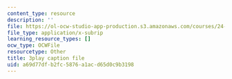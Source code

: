 ```yaml
---
content_type: resource
description: ''
file: https://ol-ocw-studio-app-production.s3.amazonaws.com/courses/24-908-creole-language-and-caribbean-identities-spring-2017/a69d77dfb2fc5876a1acd65d0c9b3198_mAhtll45Yz8.vtt
file_type: application/x-subrip
learning_resource_types: []
ocw_type: OCWFile
resourcetype: Other
title: 3play caption file
uid: a69d77df-b2fc-5876-a1ac-d65d0c9b3198
---
```


